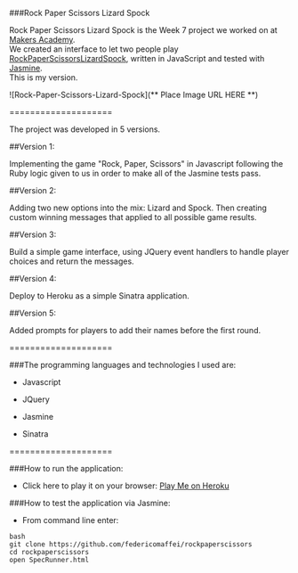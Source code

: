 ###Rock Paper Scissors Lizard Spock 

Rock Paper Scissors Lizard Spock is the Week 7 project we worked on at [Makers Academy].<br>
We created an interface to let two people play [RockPaperScissorsLizardSpock], written in JavaScript and tested with [Jasmine](http://jasmine.github.io/).<br>
This is my version.

![Rock-Paper-Scissors-Lizard-Spock](** Place Image URL HERE **)

====================

The project was developed in 5 versions.

##Version 1:

Implementing the game "Rock, Paper, Scissors" in Javascript following the Ruby logic given to us in order to make all of the Jasmine tests pass.

##Version 2:

Adding two new options into the mix: Lizard and Spock. Then creating custom winning messages that applied to all possible game results.

##Version 3:

Build a simple game interface, using JQuery event handlers to handle player choices and return the messages.

##Version 4:

Deploy to Heroku as a simple Sinatra application.

##Version 5:

Added prompts for players to add their names before the first round.

====================

###The programming languages and technologies I used are:

  * Javascript

  * JQuery

  * Jasmine

  * Sinatra

====================

###How to run the application:

  * Click here to play it on your browser: [Play Me on Heroku]

###How to test the application via Jasmine:

  * From command line enter:
```
bash
git clone https://github.com/federicomaffei/rockpaperscissors
cd rockpaperscissors
open SpecRunner.html
```

[Makers Academy]:http://www.makersacademy.com
[RockPaperScissorsLizardSpock]:http://en.wikipedia.org/wiki/Rock-paper-scissors-lizard-Spock
[Play Me on Heroku]:https://big-bang-rpsls-game.herokuapp.com/
[Jasmine]:http://jasmine.github.io/